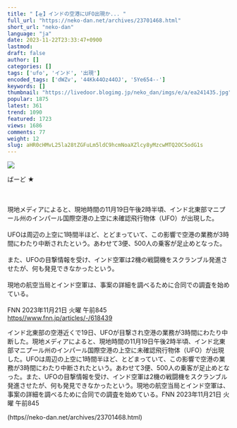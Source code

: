 ```yaml
---
title: "【🛸】インドの空港にUFO出現か... "
full_url: "https://neko-dan.net/archives/23701468.html"
short_url: "neko-dan"
language: "ja"
date: 2023-11-22T23:33:47+0900
lastmod: 
draft: false
author: []
categories: []
tags: ['ufo', 'インド', '出現']
encoded_tags: ['dWZv', '44Kk44Oz44OJ', '5Ye654--']
keywords: []
thumbnail: "https://livedoor.blogimg.jp/neko_dan/imgs/e/a/ea241435.jpg"
popular: 1875
latest: 361
trend: 1090
featured: 1723
views: 1686
comments: 77
weight: 12
slug: aHR0cHMvL25la28tZGFuLm5ldC9hcmNoaXZlcy8yMzcwMTQ2OC5odG1s
---
```


![](https://livedoor.blogimg.jp/neko_dan/imgs/e/a/ea241435.jpg)

<div><p>ばーど ★ </p><br> <br> 現地メディアによると、現地時間の11月19日午後2時半頃、インド北東部マニプール州のインパール国際空港の上空に未確認飛行物体（UFO）が出現した。 <br> <br> UFOは周辺の上空に1時間半ほど、とどまっていて、この影響で空港の業務が3時間にわたり中断されたという。あわせて3便、500人の乗客が足止めとなった。 <br> <br> また、UFOの目撃情報を受け、インド空軍は2機の戦闘機をスクランブル発進させたが、何も発見できなかったという。 <br> <br> 現地の航空当局とインド空軍は、事案の詳細を調べるために合同での調査を始めている。 <br> <br> FNN 2023年11月21日 火曜 午前845 <br> <a href='https//www.fnn.jp/articles/-/618439' target='_blank'>https//www.fnn.jp/articles/-/618439</a> <p>インド北東部の空港近くで19日、UFOが目撃され空港の業務が3時間にわたり中断した。現地メディアによると、現地時間の11月19日午後2時半頃、インド北東部マニプール州のインパール国際空港の上空に未確認飛行物体（UFO）が出現した。UFOは周辺の上空に1時間半ほど、とどまっていて、この影響で空港の業務が3時間にわたり中断されたという。あわせて3便、500人の乗客が足止めとなった。また、UFOの目撃情報を受け、インド空軍は2機の戦闘機をスクランブル発進させたが、何も発見できなかったという。現地の航空当局とインド空軍は、事案の詳細を調べるために合同での調査を始めている。FNN 2023年11月21日 火曜 午前845</p></div>

(https//neko-dan.net/archives/23701468.html)
